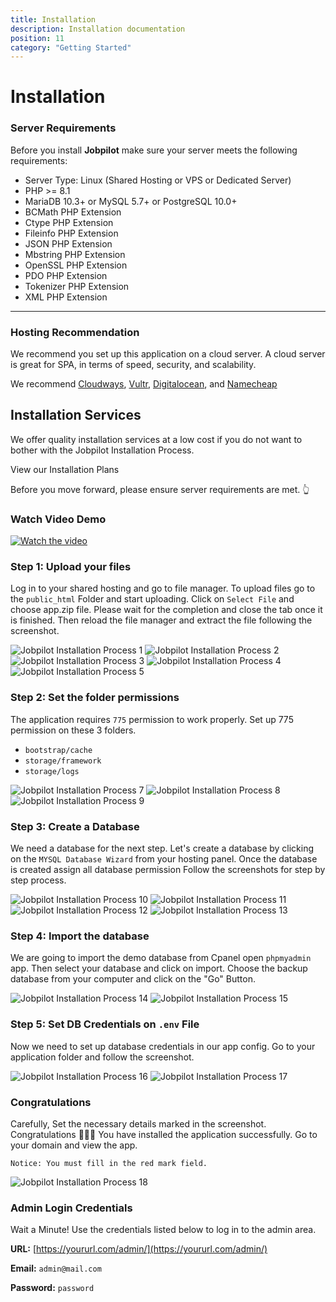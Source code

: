 ```yaml
---
title: Installation
description: Installation documentation
position: 11
category: "Getting Started"
---
```


# Installation

### Server Requirements

Before you install **Jobpilot** make sure your server meets the following requirements:

- Server Type: Linux (Shared Hosting or VPS or Dedicated Server)
- PHP >= 8.1
- MariaDB 10.3+ or MySQL 5.7+ or PostgreSQL 10.0+
- BCMath PHP Extension
- Ctype PHP Extension
- Fileinfo PHP Extension
- JSON PHP Extension
- Mbstring PHP Extension
- OpenSSL PHP Extension
- PDO PHP Extension
- Tokenizer PHP Extension
- XML PHP Extension

---

<h3 class=""> Hosting Recommendation </h3>
We recommend you set up this application on a cloud server. A cloud server is great for SPA, in terms of speed, security, and scalability.

We recommend
<a href="http://go.templatecookie.com/cloudways" target="_blank">Cloudways</a>, <a href="http://go.templatecookie.com/vultr" target="_blank">Vultr</a>, <a href="http://go.templatecookie.com/digitalocean" target="_blank">Digitalocean</a>, and <a href="http://go.templatecookie.com/namecheap" target="_blank"> Namecheap </a>

<div class="bg-gray-200 rounded-xl px-4 py-6">
  <section id="installation-services">
      <h2>Installation Services</h2>
      <p>We offer quality installation services at a low cost if you do not want to bother with the Jobpilot Installation Process.</p>
      <nuxt-link class="outline-btn" to="/installation-plans">View our Installation Plans</nuxt-link>
  </section>
</div>

Before you move forward, please ensure server requirements are met. 👆

### Watch Video Demo

[![Watch the video](/docs/install_upgrade/jobpilot_install.png)](https://www.loom.com/share/b9476d06d04c4a42bb8d12782c324ead?sid=8e1e450b-e4e1-41a4-ac31-86db46f29cf2)  

### Step 1: Upload your files

Log in to your shared hosting and go to file manager. To upload files go to the `public_html` Folder and start uploading. Click on `Select File` and choose app.zip file. Please wait for the completion and close the tab once it is finished. Then reload the file manager and extract the file following the screenshot.

![Jobpilot Installation Process 1](/docs/jobpilot/install/s2.png)
![Jobpilot Installation Process 2](/docs/jobpilot/install/s3.png)
![Jobpilot Installation Process 3](/docs/jobpilot/install/s4.png)
![Jobpilot Installation Process 4](/docs/jobpilot/install/s5.png)
![Jobpilot Installation Process 5](/docs/jobpilot/install/s5_2.png)

### Step 2: Set the folder permissions

The application requires `775` permission to work properly. Set up 775 permission on these 3 folders.

- `bootstrap/cache`
- `storage/framework`
- `storage/logs`

![Jobpilot Installation Process 7](/docs/jobpilot/install/s7.png)
![Jobpilot Installation Process 8](/docs/jobpilot/install/s8.png)
![Jobpilot Installation Process 9](/docs/jobpilot/install/s9.png)

### Step 3: Create a Database

We need a database for the next step. Let's create a database by clicking on the `MYSQL Database Wizard` from your hosting panel. Once the database is created assign all database permission
Follow the screenshots for step by step process.

![Jobpilot Installation Process 10](/docs/jobpilot/install/s11.png)
![Jobpilot Installation Process 11](/docs/jobpilot/install/s12.png)
![Jobpilot Installation Process 12](/docs/jobpilot/install/s13.png)
![Jobpilot Installation Process 13](/docs/jobpilot/install/s14.png)

### Step 4: Import the database

We are going to import the demo database from Cpanel open `phpmyadmin` app. Then select your database and click on import. Choose the backup database from your computer and click on the "Go" Button.

![Jobpilot Installation Process 14](/docs/jobpilot/install/s18.png)
![Jobpilot Installation Process 15](/docs/jobpilot/install/s19.png)

### Step 5: Set DB Credentials on `.env` File

Now we need to set up database credentials in our app config. Go to your application folder and follow the screenshot.

![Jobpilot Installation Process 16](/docs/jobpilot/install/s15.png)
![Jobpilot Installation Process 17](/docs/jobpilot/install/s16.png)

### Congratulations

Carefully, Set the necessary details marked in the screenshot. Congratulations 🎉🎉🎉 You have installed the application successfully. Go to your domain and view the app.

`Notice: You must fill in the red mark field.`

![Jobpilot Installation Process 18](/docs/jobpilot/install/s17.png)

### Admin Login Credentials

Wait a Minute! Use the credentials listed below to log in to the admin area.

**URL:** [https://yoururl.com/admin/](https://yoururl.com/admin/)

**Email:** `admin@mail.com`

**Password:** `password`
